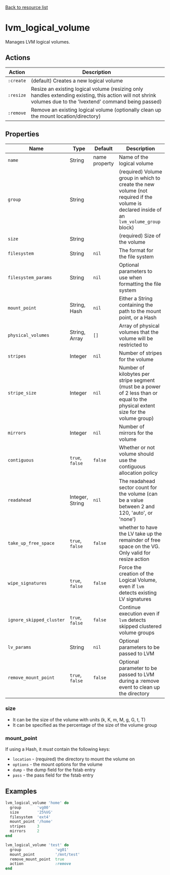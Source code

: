 [Back to resource list](../README.md#resources)

# lvm_logical_volume

Manages LVM logical volumes.

## Actions

| Action    | Description                                                                                                                                                  |
| --------- | ------------------------------------------------------------------------------------------------------------------------------------------------------------ |
| `:create` | (default) Creates a new logical volume                                                                                                                       |
| `:resize` | Resize an existing logical volume (resizing only handles extending existing, this action will not shrink volumes due to the 'lvextend' command being passed) |
| `:remove` | Remove an existing logical volume (optionally clean up the mount location/directory)                                                                         |

## Properties

| Name                     | Type            | Default       | Description                                                                                                                              |
| ------------------------ | --------------- | ------------- | ---------------------------------------------------------------------------------------------------------------------------------------- |
| `name`                   | String          | name property | Name of the logical volume                                                                                                               |
| `group`                  | String          |               | (required) Volume group in which to create the new volume (not required if the volume is declared inside of an `lvm_volume_group` block) |
| `size`                   | String          |               | (required) Size of the volume                                                                                                            |
| `filesystem`             | String          | `nil`         | The format for the file system                                                                                                           |
| `filesystem_params`      | String          | `nil`         | Optional parameters to use when formatting the file system                                                                               |
| `mount_point`            | String, Hash    | `nil`         | Either a String containing the path to the mount point, or a Hash                                                                        |
| `physical_volumes`       | String, Array   | `[]`          | Array of physical volumes that the volume will be restricted to                                                                          |
| `stripes`                | Integer         | `nil`         | Number of stripes for the volume                                                                                                         |
| `stripe_size`            | Integer         | `nil`         | Number of kilobytes per stripe segment (must be a power of 2 less than or equal to the physical extent size for the volume group)        |
| `mirrors`                | Integer         | `nil`         | Number of mirrors for the volume                                                                                                         |
| `contiguous`             | `true`, `false` | `false`       | Whether or not volume should use the contiguous allocation policy                                                                        |
| `readahead`              | Integer, String | `nil`         | The readahead sector count for the volume (can be a value between 2 and 120, 'auto', or 'none')                                          |
| `take_up_free_space`     | `true`, `false` | `false`       | whether to have the LV take up the remainder of free space on the VG. Only valid for resize action                                       |
| `wipe_signatures`        | `true`, `false` | `false`       | Force the creation of the Logical Volume, even if `lvm` detects existing LV signatures                                                   |
| `ignore_skipped_cluster` | `true`, `false` | `false`       | Continue execution even if `lvm` detects skipped clustered volume groups                                                                 |
| `lv_params`              | String          | `nil`         | Optional parameters to be passed to LVM                                                                                                  |
| `remove_mount_point`     | `true`, `false` | `false`       | Optional parameter to be passed to LVM during a :remove event to clean up the directory                                                  |

### size

- It can be the size of the volume with units (k, K, m, M, g, G, t, T)
- It can be specified as the percentage of the size of the volume group

### mount_point

If using a Hash, it _must_ contain the following keys:

- `location` - (required) the directory to mount the volume on
- `options` - the mount options for the volume
- `dump` - the dump field for the fstab entry
- `pass` - the pass field for the fstab entry

## Examples

```ruby
lvm_logical_volume 'home' do
  group       'vg00'
  size        '25%VG'
  filesystem  'ext4'
  mount_point '/home'
  stripes     3
  mirrors     2
end

lvm_logical_volume 'test' do
  group               'vg01'
  mount_point         '/mnt/test'
  remove_mount_point  true
  action              :remove
end
```
